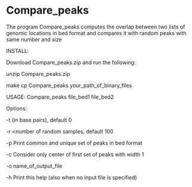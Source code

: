 # Compare_peaks
The program Compare_peaks computes the overlap between two lists of genomic locations in bed format and compares it with random peaks with same number and size

INSTALL:

Download Compare_peaks.zip and run the following:

unzip Compare_peaks.zip

make
cp  Compare_peaks your_path_of_binary_files

USAGE: Compare_peaks file_bed1 file_bed2

Options:

   -t <tolerance> (in base pairs), default 0

   -r <number of random samples, default 100

   -p Print common and unique set of peaks in bed format

   -c Consider only center of first set of peaks with width 1

   -o name_of_output_file

   -h Print this help (also when no input file is specified)
   
